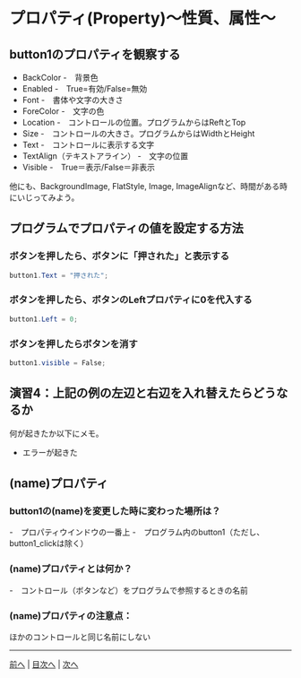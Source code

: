 # プロパティ(Property)～性質、属性～

## button1のプロパティを観察する

- BackColor
  -　背景色
- Enabled
  -　True=有効/False=無効
- Font
  -　書体や文字の大きさ
- ForeColor
  -　文字の色
- Location
  -　コントロールの位置。プログラムからはReftとTop
- Size
  -　コントロールの大きさ。プログラムからはWidthとHeight
- Text
  -　コントロールに表示する文字
- TextAlign（テキストアライン）
  -　文字の位置
- Visible
  -　True＝表示/False＝非表示

他にも、BackgroundImage, FlatStyle, Image, ImageAlignなど、時間がある時にいじってみよう。

## プログラムでプロパティの値を設定する方法
### ボタンを押したら、ボタンに「押された」と表示する

```cs
button1.Text = "押された";
```

### ボタンを押したら、ボタンのLeftプロパティに0を代入する

```cs
button1.Left = 0;
```

### ボタンを押したらボタンを消す

```cs
button1.visible = False;
```

## 演習4：上記の例の左辺と右辺を入れ替えたらどうなるか
何が起きたか以下にメモ。

- エラーが起きた

## (name)プロパティ
### button1の(name)を変更した時に変わった場所は？
-　プロパティウインドウの一番上
-　プログラム内のbutton1（ただし、button1_clickは除く）

### (name)プロパティとは何か？
-　コントロール（ボタンなど）をプログラムで参照するときの名前

### (name)プロパティの注意点：

ほかのコントロールと同じ名前にしない

---

[前へ](03.md) | [目次へ](README.md#%E7%9B%AE%E6%AC%A1) | [次へ](05.md)
